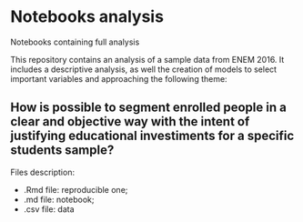 # Notebooks analysis
Notebooks containing full analysis

This repository contains an analysis of a sample data from ENEM 2016. It includes a descriptive analysis, as well the creation of models to select important variables and approaching the following theme: 

## How is possible to segment enrolled people in a clear and objective way with the intent of justifying educational investiments for a specific students sample?

Files description:
* .Rmd file: reproducible one;
* .md file: notebook;
* .csv file: data
